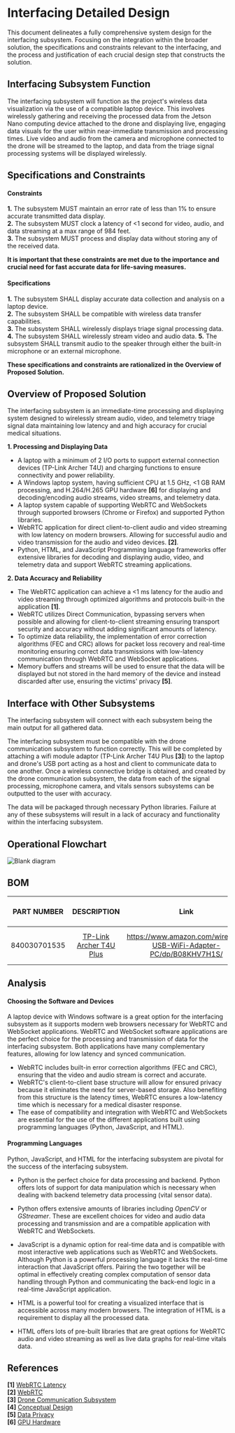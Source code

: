 # Interfacing Detailed Design
This document delineates a fully comprehensive system design for the interfacing subsystem. Focusing on the integration within the broader solution, the specifications and constraints relevant to the interfacing, and the process and justification of each crucial design step that constructs the solution. 


## Interfacing Subsystem Function

The interfacing subsystem will function as the project's wireless data visualization via the use of a compatible laptop device. This involves wirelessly gathering and receiving the processed data from the Jetson Nano computing device attached to the drone and displaying live, engaging data visuals for the user within near-immediate transmission and processing times. Live video and audio from the camera and microphone connected to the drone will be streamed to the laptop, and data from the triage signal processing systems will be displayed wirelessly. 

## Specifications and Constraints

#### Constraints

**1.** The subsystem MUST maintain an error rate of less than 1% to ensure accurate transmitted data display.  
**2.** The subsystem MUST clock a latency of <1 second for video, audio, and data streaming at a max range of 984 feet.  
**3.** The subsystem MUST process and display data without storing any of the received data.  
  
**It is important that these constraints are met due to the importance and crucial need for fast accurate data for life-saving measures.**

#### Specifications
**1.** The subsystem SHALL display accurate data collection and analysis on a laptop device.    
**2.** The subsystem SHALL be compatible with wireless data transfer capabilities.  
**3.** The subsystem SHALL wirelessly displays triage signal processing data.   
**4.** The subsystem SHALL wirelessly stream video and audio data.
**5.** The subsystem SHALL transmit audio to the speaker through either the built-in microphone or an external microphone. 


**These specifications and constraints are rationalized in the Overview of Proposed Solution.**


## Overview of Proposed Solution
The interfacing subsystem is an immediate-time processing and displaying system designed to wirelessly stream audio, video, and telemetry triage signal data maintaining low latency and and high accuracy for crucial medical situations.  

**1. Processing and Displaying Data**

  - A laptop with a minimum of 2 I/O ports to support external connection devices (TP-Link Archer T4U) and charging functions to ensure connectivity and power reliability.
  - A Windows laptop system, having sufficient CPU at 1.5 GHz, <1 GB RAM processing, and H.264/H.265 GPU hardware **[6]** for displaying and decoding/encoding audio streams, video streams, and telemetry data.
  - A laptop system capable of supporting WebRTC and WebSockets through supported browsers (Chrome or Firefox) and supported Python libraries.
  - WebRTC application for direct client-to-client audio and video streaming with low latency on modern browsers. Allowing for successful audio and video transmission for the audio and video devices. **[2]**.
  - Python, HTML, and JavaScript Programming language frameworks offer extensive libraries for decoding and displaying audio, video, and telemetry data and support WebRTC streaming applications.

**2. Data Accuracy and Reliability**

  - The WebRTC application can achieve a <1 ms latency for the audio and video streaming through optimized algorithms and protocols built-in the application **[1]**.
  - WebRTC utilizes Direct Communication, bypassing servers when possible and allowing for client-to-client streaming ensuring transport security and accuracy without adding significant amounts of latency.
  - To optimize data reliability, the implementation of error correction algorithms (FEC and CRC) allows for packet loss recovery and real-time monitoring ensuring correct data transmissions with low-latency communication through WebRTC and WebSocket applications.
  - Memory buffers and streams will be used to ensure that the data will be displayed but not stored in the hard memory of the device and instead discarded after use, ensuring the victims' privacy **[5]**.

## Interface with Other Subsystems
The interfacing subsystem will connect with each subsystem being the main output for all gathered data.
  
The interfacing subsystem must be compatible with the drone communication subsystem to function correctly. This will be completed by attaching a wifi module adaptor (TP-Link Archer T4U Plus **[3]**) to the laptop and drone's USB port acting as a host and client to communicate data to one another. Once a wireless connective bridge is obtained, and created by the drone communication subsystem, the data from each of the signal processing, microphone camera, and vitals sensors subsystems can be outputted to the user with accuracy.   
  
The data will be packaged through necessary Python libraries. Failure at any of these subsystems will result in a lack of accuracy and functionality within the interfacing subsystem.


## Operational Flowchart
![Blank diagram](https://github.com/user-attachments/assets/ecdcaaf4-0390-453f-acaa-63bfb39faf4a)



## BOM

| PART NUMBER            | DESCRIPTION     | Link       |MANUFACTURER NAME | QUANTITY | COST PER ITEM | TOTAL COST OF QUANTITY |
| :---:                  | :---:           | :---:             | :---:             | :---:    | :---:         | :---:                  |
|840030701535            | [TP-Link Archer T4U Plus]([https://www.seeedstudio.com/reComputer-J1020-v2-p-5498.html](https://www.amazon.com/wireless-USB-WiFi-Adapter-PC/dp/B08KHV7H1S/)) | https://www.amazon.com/wireless-USB-WiFi-Adapter-PC/dp/B08KHV7H1S/| TP-Link | 2 | 19.99| *_Purchased in drone communication subsystem_  |

## Analysis
#### Choosing the Software and Devices
A laptop device with Windows software is a great option for the interfacing subsystem as it supports modern web browsers necessary for WebRTC and WebSocket applications. WebRTC and WebSocket software applications are the perfect choice for the processing and transmission of data for the interfacing subsystem. Both applications have many complementary features, allowing for low latency and synced communication. 

  - WebRTC includes built-in error correction algorithms (FEC and CRC), ensuring that the video and audio stream is correct and accurate.
  - WebRTC's client-to-client base structure will allow for ensured privacy because it eliminates the need for server-based storage. Also benefiting from this structure is the latency times, WebRTC ensures a low-latency time which is necessary for a medical disaster response.
  - The ease of compatibility and integration with WebRTC and WebSockets are essential for the use of the different applications built using programming languages (Python, JavaScript, and HTML).

#### Programming Languages
Python, JavaScript, and HTML for the interfacing subsystem are pivotal for the success of the interfacing subsystem. 

  - Python is the perfect choice for data processing and backend. Python offers lots of support for data manipulation which is necessary when dealing with backend telemetry data processing (vital sensor data).
 - Python offers extensive amounts of libraries including _OpenCV_ or _GStreamer_. These are excellent choices for video and audio data processing and transmission and are a compatible application with WebRTC and WebSockets.

  - JavaScript is a dynamic option for real-time data and is compatible with most interactive web applications such as WebRTC and WebSockets. Although Python is a powerful processing language it lacks the real-time interaction that JavaScript offers. Pairing the two together will be optimal in effectively creating complex computation of sensor data handling through Python and communicating the back-end logic in a real-time JavaScript application.
  - HTML is a powerful tool for creating a visualized interface that is accessible across many modern browsers. The integration of HTML is a requirement to display all the processed data.
  - HTML offers lots of pre-built libraries that are great options for WebRTC audio and video streaming as well as live data graphs for real-time vitals data.




## References

**[1]** [WebRTC Latency](https://www.nanocosmos.de/blog/webrtc-latency/)   
**[2]** [WebRTC](https://webrtc.org)   
**[3]** [Drone Communication Subsystem](https://github.com/superhotbacon/F24_Team5_DARPA_Triage_Drone/blob/communication-detailed-design/Reports/Detailed%20Design/drone%20communications%20subsystem.md)  
**[4]** [Conceptual Design](https://github.com/superhotbacon/F24_Team5_DARPA_Triage_Drone/blob/main/Reports/Conceputal%20Design%20Final/Conceptual%20Design.md)  
**[5]** [Data Privacy](https://www.rcrcmagazine.org/2021/01/data-protection-critical-humanitarian-action/)  
**[6]** [GPU Hardware](https://www.pugetsystems.com/labs/articles/what-h-264-and-h-265-hardware-decoding-is-supported-in-premiere-pro-2120/?srsltid=AfmBOoobeUiZLAJkBTojUF9R8mp34t64RI2c3WcPgzpm_UJpcW_yobUm)


